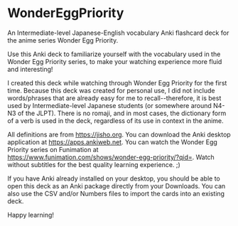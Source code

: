 # WonderEggPriority
An Intermediate-level Japanese-English vocabulary Anki flashcard deck for the anime series Wonder Egg Priority.

Use this Anki deck to familiarize yourself with the vocabulary used in the Wonder Egg Priority series, to make your watching experience more fluid and interesting!

I created this deck while watching through Wonder Egg Priority for the first time. Because this deck was created for personal use, I did not include words/phrases that are already easy for me to recall--therefore, it is best used by Intermediate-level Japanese students (or somewhere around N4-N3 of the JLPT). There is no romaji, and in most cases, the dictionary form of a verb is used in the deck, regardless of its use in context in the anime.

All definitions are from https://jisho.org.
You can download the Anki desktop application at https://apps.ankiweb.net.
You can watch the Wonder Egg Priority series on Funimation at https://www.funimation.com/shows/wonder-egg-priority/?qid=. Watch without subtitles for the best quality learning experience. ;)

If you have Anki already installed on your desktop, you should be able to open this deck as an Anki package directly from your Downloads. You can also use the CSV and/or Numbers files to import the cards into an existing deck.

Happy learning!
